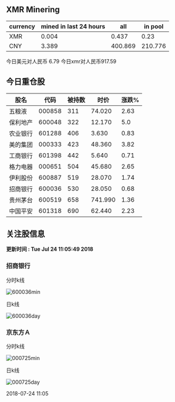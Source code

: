 ## XMR Minering

|currency|mined in last 24 hours|all|in pool|
|---|---|---|---|
|XMR|0.004|0.437|0.23|
|CNY|3.389|400.869|210.776|

今日美元对人民币 6.79	今日xmr对人民币917.59


## 今日重仓股 

|股名|代码|被持数|时价|涨跌%|
|---|---|---|---|---|
|五粮液|000858|311|74.020|2.63|
|保利地产|600048|322|12.170|5.0|
|农业银行|601288|406|3.630|0.83|
|美的集团|000333|423|48.360|3.82|
|工商银行|601398|442|5.640|0.71|
|格力电器|000651|504|45.680|2.65|
|伊利股份|600887|519|28.070|1.74|
|招商银行|600036|530|28.050|0.68|
|贵州茅台|600519|658|741.990|1.36|
|中国平安|601318|690|62.440|2.23|

## 关注股信息
**更新时间 : Tue Jul 24 11:05:49 2018**
### 招商银行 
分时k线

![600036min](http://image.sinajs.cn/newchart/min/n/sh600036.gif)

日k线

![600036day](http://image.sinajs.cn/newchart/daily/n/sh600036.gif)

### 京东方Ａ 
分时k线

![000725min](http://image.sinajs.cn/newchart/min/n/sz000725.gif)

日k线

![000725day](http://image.sinajs.cn/newchart/daily/n/sz000725.gif)

2018-07-24 11:05